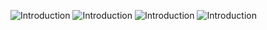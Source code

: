 
![Introduction](https://github.com/spectrumcomputing/ZX-Spectrum/blob/main/The%20Complete%20Machine%20Code%20Tutor/Images/MachineCodeTutor_001.png)
![Introduction](https://github.com/spectrumcomputing/ZX-Spectrum/blob/main/The%20Complete%20Machine%20Code%20Tutor/Images/MachineCodeTutor_002.png)
![Introduction](https://github.com/spectrumcomputing/ZX-Spectrum/blob/main/The%20Complete%20Machine%20Code%20Tutor/Images/MachineCodeTutor_003.png)
![Introduction](https://github.com/spectrumcomputing/ZX-Spectrum/blob/main/The%20Complete%20Machine%20Code%20Tutor/Images/MachineCodeTutor_004.png)

